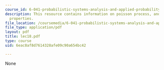 ```yaml
---
course_id: 6-041-probabilistic-systems-analysis-and-applied-probability-spring-2006
description: This resource contains information on poisson process, and its basic
  properties.
file_location: /coursemedia/6-041-probabilistic-systems-analysis-and-applied-probability-spring-2006/6eac8af8d7614328afe09c90a654bc42_lec18.pdf
file_type: application/pdf
layout: pdf
title: lec18.pdf
type: course
uid: 6eac8af8d7614328afe09c90a654bc42

---
```

None